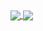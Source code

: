 <a href="https://github.com/sazanrjb">
  <img align="center" src="https://github-readme-stats.vercel.app/api?username=sazanrjb&show_icons=true&theme=dark&count_private=true&include_all_commits=true" />
</a>
<a href="https://github.com/sazanrjb">
  <img align="center" src="https://github-readme-stats.vercel.app/api/top-langs/?username=sazanrjb&show_icons=true&theme=dark&count_private=true&layout=compact&langs_count=10" />
</a>
